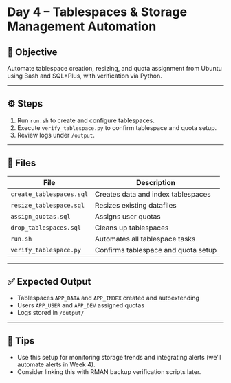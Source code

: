 # Day 4 – Tablespaces & Storage Management Automation

## 🎯 Objective
Automate tablespace creation, resizing, and quota assignment from Ubuntu using Bash and SQL*Plus, with verification via Python.

---

## ⚙️ Steps
1. Run `run.sh` to create and configure tablespaces.
2. Execute `verify_tablespace.py` to confirm tablespace and quota setup.
3. Review logs under `/output`.

---

## 📂 Files
| File | Description |
|------|--------------|
| `create_tablespaces.sql` | Creates data and index tablespaces |
| `resize_tablespace.sql` | Resizes existing datafiles |
| `assign_quotas.sql` | Assigns user quotas |
| `drop_tablespaces.sql` | Cleans up tablespaces |
| `run.sh` | Automates all tablespace tasks |
| `verify_tablespace.py` | Confirms tablespace and quota setup |

---

## ✅ Expected Output
- Tablespaces `APP_DATA` and `APP_INDEX` created and autoextending  
- Users `APP_USER` and `APP_DEV` assigned quotas  
- Logs stored in `/output/`

---

## 🧠 Tips
- Use this setup for monitoring storage trends and integrating alerts (we’ll automate alerts in Week 4).  
- Consider linking this with RMAN backup verification scripts later.

